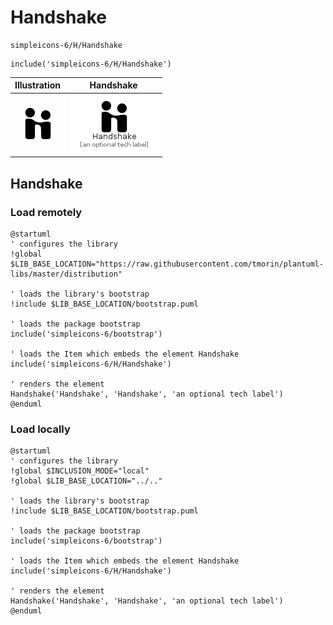 # Handshake


```text
simpleicons-6/H/Handshake
```

```text
include('simpleicons-6/H/Handshake')
```



| Illustration | Handshake |
| :---: | :---: |
| ![illustration for Illustration](../../simpleicons-6/H/Handshake.png) | ![illustration for Handshake](../../simpleicons-6/H/Handshake.Local.png) |




## Handshake

### Load remotely
```plantuml
@startuml
' configures the library
!global $LIB_BASE_LOCATION="https://raw.githubusercontent.com/tmorin/plantuml-libs/master/distribution"

' loads the library's bootstrap
!include $LIB_BASE_LOCATION/bootstrap.puml

' loads the package bootstrap
include('simpleicons-6/bootstrap')

' loads the Item which embeds the element Handshake
include('simpleicons-6/H/Handshake')

' renders the element
Handshake('Handshake', 'Handshake', 'an optional tech label')
@enduml
```

### Load locally
```plantuml
@startuml
' configures the library
!global $INCLUSION_MODE="local"
!global $LIB_BASE_LOCATION="../.."

' loads the library's bootstrap
!include $LIB_BASE_LOCATION/bootstrap.puml

' loads the package bootstrap
include('simpleicons-6/bootstrap')

' loads the Item which embeds the element Handshake
include('simpleicons-6/H/Handshake')

' renders the element
Handshake('Handshake', 'Handshake', 'an optional tech label')
@enduml
```

